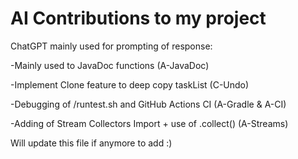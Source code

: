 # AI Contributions to my project 

ChatGPT mainly used for prompting of response:

-Mainly used to JavaDoc functions (A-JavaDoc)

-Implement Clone feature to deep copy taskList (C-Undo)

-Debugging of /runtest.sh and GitHub Actions CI (A-Gradle & A-CI)

-Adding of Stream Collectors Import + use of .collect() (A-Streams)

Will update this file if anymore to add :)





